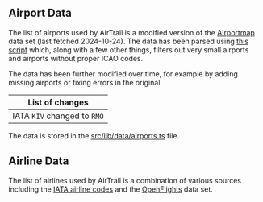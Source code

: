 ## Airport Data

The list of airports used by AirTrail is a modified version of the [Airportmap](https://airportmap.de/airports) data
set (last fetched 2024-10-24).
The data has been parsed
using [this script](https://github.com/johanohly/AirTrail/blob/main/scripts/other/update-airports-data.cjs) which, along
with a few other things, filters out very small airports and airports without proper ICAO codes.

The data has been further modified over time, for example by adding missing airports or fixing errors in the original.

| List of changes             |
|-----------------------------|
| IATA `KIV` changed to `RMO` |

The data is stored in
the [src/lib/data/airports.ts](https://github.com/johanohly/AirTrail/blob/main/src/lib/data/airports.ts) file.

## Airline Data

The list of airlines used by AirTrail is a combination of various sources including
the [IATA airline codes](https://en.wikipedia.org/wiki/List_of_airline_codes) and
the [OpenFlights](https://github.com/jpatokal/openflights/tree/master/data) data set.